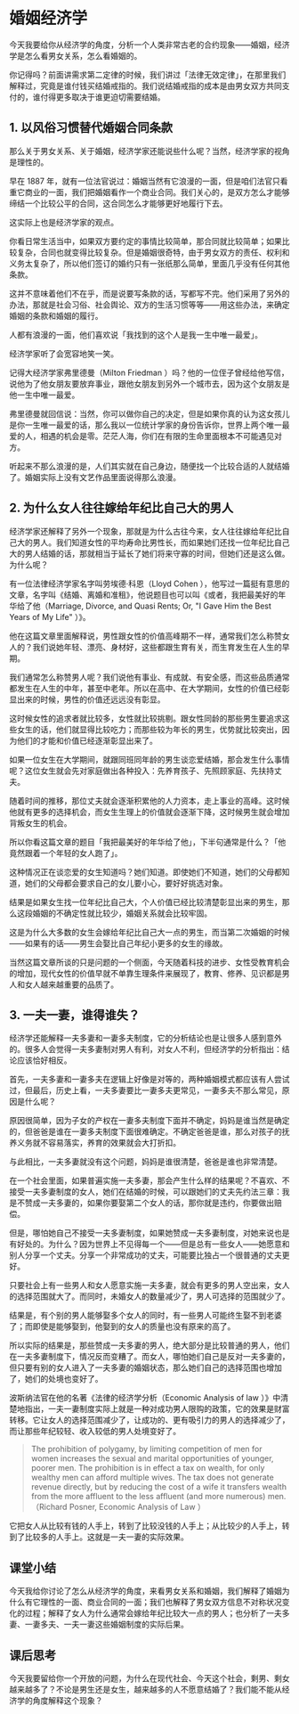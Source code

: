 # 婚姻经济学
今天我要给你从经济学的角度，分析一个人类非常古老的合约现象——婚姻，经济学是怎么看男女关系，怎么看婚姻的。

你记得吗？前面讲需求第二定律的时候，我们讲过「法律无效定律」，在那里我们解释过，究竟是谁付钱买结婚戒指的。我们说结婚戒指的成本是由男女双方共同支付的，谁付得更多取决于谁更迫切需要结婚。

## 1. 以风俗习惯替代婚姻合同条款
那么关于男女关系、关于婚姻，经济学家还能说些什么呢？当然，经济学家的视角是理性的。

早在 1887 年，就有一位法官说过：婚姻当然有它浪漫的一面，但是咱们法官只看重它商业的一面，我们把婚姻看作一个商业合同。我们关心的，是双方怎么才能够缔结一个比较公平的合同，这合同怎么才能够更好地履行下去。

这实际上也是经济学家的观点。

你看日常生活当中，如果双方要约定的事情比较简单，那合同就比较简单；如果比较复杂，合同也就变得比较复杂。但是婚姻很奇特，由于男女双方的责任、权利和义务太复杂了，所以他们签订的婚约只有一张纸那么简单，里面几乎没有任何其他条款。

这并不意味着他们不在乎，而是说要写条款的话，写都写不完。他们采用了另外的办法，那就是社会习俗、社会舆论、双方的生活习惯等等——用这些办法，来确定婚姻的条款和婚姻的履行。

人都有浪漫的一面，他们喜欢说「我找到的这个人是我一生中唯一最爱」。

经济学家听了会宽容地笑一笑。

记得大经济学家弗里德曼（Milton Friedman ）吗？他的一位侄子曾经给他写信，说他为了他女朋友要放弃事业，跟他女朋友到另外一个城市去，因为这个女朋友是他一生中唯一最爱。

弗里德曼就回信说：当然，你可以做你自己的决定，但是如果你真的认为这女孩儿是你一生唯一最爱的话，那么我以一位统计学家的身份告诉你，世界上两个唯一最爱的人，相遇的机会是零。茫茫人海，你们在有限的生命里面根本不可能遇见对方。

听起来不那么浪漫的是，人们其实就在自己身边，随便找一个比较合适的人就结婚了。婚姻实际上没有文艺作品里面说得那么浪漫。

## 2. 为什么女人往往嫁给年纪比自己大的男人
经济学家还解释了另外一个现象，那就是为什么古往今来，女人往往嫁给年纪比自己大的男人。我们知道女性的平均寿命比男性长，而如果她们还找一位年纪比自己大的男人结婚的话，那就相当于延长了她们将来守寡的时间，但她们还是这么做。为什么呢？

有一位法律经济学家名字叫劳埃德·科恩（Lloyd Cohen ），他写过一篇挺有意思的文章，名字叫《结婚、离婚和准租》，他说题目也可以叫《或者，我把最美好的年华给了他（Marriage, Divorce, and Quasi Rents; Or, "I Gave Him the Best Years of My Life" ）》。

他在这篇文章里面解释说，男性跟女性的价值高峰期不一样，通常我们怎么称赞女人的？我们说她年轻、漂亮、身材好，这些都跟生育有关，而生育发生在人生的早期。

我们通常怎么称赞男人呢？我们说他有事业、有成就、有安全感，而这些品质通常都发生在人生的中年，甚至中老年。所以在高中、在大学期间，女性的价值已经彰显出来的时候，男性的价值还远远没有彰显。

这时候女性的追求者就比较多，女性就比较挑剔。跟女性同龄的那些男生要追求这些女生的话，他们就显得比较吃力；而那些较为年长的男生，优势就比较突出，因为他们的才能和价值已经逐渐彰显出来了。

如果一位女生在大学期间，就跟同班同年龄的男生谈恋爱结婚，那会发生什么事情呢？这位女生就会先对家庭做出各种投入：先养育孩子、先照顾家庭、先扶持丈夫。

随着时间的推移，那位丈夫就会逐渐积累他的人力资本，走上事业的高峰。这时候他就有更多的选择机会，而女生生理上的价值就会逐渐下降，这时候男生就会增加背叛女生的机会。

所以你看这篇文章的题目「我把最美好的年华给了他」，下半句通常是什么？「他竟然跟着一个年轻的女人跑了」。

这种情况正在谈恋爱的女生知道吗？她们知道。即使她们不知道，她们的父母都知道，她们的父母都会要求自己的女儿要小心，要好好挑选对象。

结果是如果女生找一位年纪比自己大，个人价值已经比较清楚彰显出来的男生，那么这段婚姻的不确定性就比较少，婚姻关系就会比较牢固。

这是为什么大多数的女生会嫁给年纪比自己大一点的男生，而当第二次婚姻的时候——如果有的话——男生会娶比自己年纪小更多的女生的缘故。

当然这篇文章所谈的只是问题的一个侧面，今天随着科技的进步、女性受教育机会的增加，现代女性的价值早就不单靠生理条件来展现了，教育、修养、见识都是男人和女人越来越重要的品质了。

## 3. 一夫一妻，谁得谁失？
经济学还能解释一夫多妻和一妻多夫制度，它的分析结论也是让很多人感到意外的。很多人会觉得一夫多妻制对男人有利，对女人不利，但经济学的分析指出：结论应该恰好相反。

首先，一夫多妻和一妻多夫在逻辑上好像是对等的，两种婚姻模式都应该有人尝试过，但最后，历史上看，一夫多妻要比一妻多夫更常见，一妻多夫不那么常见，原因是什么呢？

原因很简单，因为子女的产权在一妻多夫制度下面并不确定，妈妈是谁当然是确定的，但爸爸是谁在一妻多夫制度下面很难确定。不确定爸爸是谁，那么对孩子的抚养义务就不容易落实，养育的效果就会大打折扣。

与此相比，一夫多妻就没有这个问题，妈妈是谁很清楚，爸爸是谁也非常清楚。

在一个社会里面，如果普遍实施一夫多妻，那会产生什么样的结果呢？不喜欢、不接受一夫多妻制度的女人，她们在结婚的时候，可以跟她们的丈夫先约法三章：我是不赞成一夫多妻的，如果你要娶第二个女人的话，那你就是违约，你要做出赔偿。

但是，哪怕她自己不接受一夫多妻制度，如果她赞成一夫多妻制度，对她来说也是有好处的。为什么？因为世界上不见得每一个——但是总有一些女人——她愿意和别人分享一个丈夫。分享一个非常成功的丈夫，可能要比独占一个很普通的丈夫更好。

只要社会上有一些男人和女人愿意实施一夫多妻，就会有更多的男人空出来，女人的选择范围就大了。而同时，未婚女人的数量减少了，男人可选择的范围就少了。

结果是，有个别的男人能够娶多个女人的同时，有一些男人可能终生娶不到老婆了；而即使是能够娶到，他娶到的女人的质量也没有原来的高了。

所以实际的结果是，那些赞成一夫多妻的男人，绝大部分是比较普通的男人，他们在一夫多妻制度下，情况反而变糟了。而女人，哪怕她们自己是反对一夫多妻的，但只要有别的女人进入了一夫多妻的婚姻状态，那么她们自己的选择范围也增加了，她们的处境也变好了。

波斯纳法官在他的名著《法律的经济学分析（Economic Analysis of law ）》中清楚地指出，一夫一妻制度实际上就是一种对成功男人限购的政策，它的效果是财富转移。它让女人的选择范围减少了，让成功的、更有吸引力的男人的选择减少了，而让那些年纪较轻、收入较低的男人处境变好了。

> The prohibition of polygamy, by limiting competition of men for women increases the sexual and marital opportunities of younger, poorer men. The prohibition is in effect a tax on wealth, for only wealthy men can afford multiple wives. The tax does not generate revenue directly, but by reducing the cost of a wife it transfers wealth from the more affluent to the less affluent (and more numerous) men. （Richard Posner, Economic Analysis of Law ）

它把女人从比较有钱的人手上，转到了比较没钱的人手上；从比较少的人手上，转到了比较多的人手上。这就是一夫一妻的实际效果。 
## 课堂小结
今天我给你讨论了怎么从经济学的角度，来看男女关系和婚姻，我们解释了婚姻为什么有它理性的一面、商业合同的一面；我们也解释了男女双方信息不对称状况变化的过程；解释了女人为什么通常会嫁给年纪比较大一点的男人；也分析了一夫多妻、一妻多夫、一夫一妻这些婚姻制度的实际后果。 

## 课后思考
今天我要留给你一个开放的问题，为什么在现代社会、今天这个社会，剩男、剩女越来越多了？不论是男生还是女生，越来越多的人不愿意结婚了？我们能不能从经济学的角度解释这个现象？